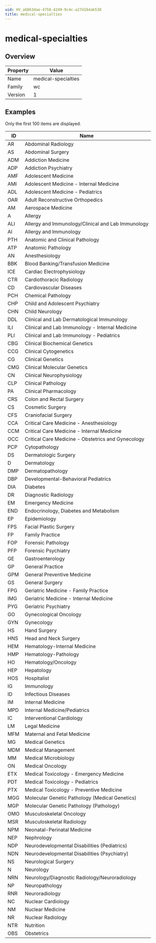 ```yaml
---
uid: HV_a6863dae-4758-4249-9c4c-a27d164ab538
title: medical-specialties
---
```


# medical-specialties

## Overview

Property|Value
---|--- 
Name|medical-specialties 
Family|wc 
Version|1

## Examples

Only the first 100 items are displayed. 

ID|Name
---|--- 
AR|Abdominal Radiology 
AS|Abdominal Surgery 
ADM|Addiction Medicine 
ADP|Addiction Psychiatry 
AMF|Adolescent Medicine 
AMI|Adolescent Medicine - Internal Medicine 
ADL|Adolescent Medicine - Pediatrics 
OAR|Adult Reconstructive Orthopedics 
AM|Aerospace Medicine 
A|Allergy 
ALI|Allergy and Immunology/Clinical and Lab Immunology 
AI|Allergy and Immunology 
PTH|Anatomic and Clinical Pathology 
ATP|Anatomic Pathology 
AN|Anesthesiology 
BBK|Blood Banking/Transfusion Medicine 
ICE|Cardiac Electrophysiology 
CTR|Cardiothoracic Radiology 
CD|Cardiovascular Diseases 
PCH|Chemical Pathology 
CHP|Child and Adolescent Psychiatry 
CHN|Child Neurology 
DDL|Clinical and Lab Dermatological Immunology 
ILI|Clinical and Lab Immunology - Internal Medicine 
PLI|Clinical and Lab Immunology - Pediatrics 
CBG|Clinical Biochemical Genetics 
CCG|Clinical Cytogenetics 
CG|Clinical Genetics 
CMG|Clinical Molecular Genetics 
CN|Clinical Neurophysiology 
CLP|Clinical Pathology 
PA|Clinical Pharmacology 
CRS|Colon and Rectal Surgery 
CS|Cosmetic Surgery 
CFS|Craniofacial Surgery 
CCA|Critical Care Medicine - Anesthesiology 
CCM|Critical Care Medicine - Internal Medicine 
OCC|Critical Care Medicine - Obstetrics and Gynecology 
PCP|Cytopathology 
DS|Dermatologic Surgery 
D|Dermatology 
DMP|Dermatopathology 
DBP|Developmental-Behavioral Pediatrics 
DIA|Diabetes 
DR|Diagnostic Radiology 
EM|Emergency Medicine 
END|Endocrinology, Diabetes and Metabolism 
EP|Epidemiology 
FPS|Facial Plastic Surgery 
FP|Family Practice 
FOP|Forensic Pathology 
PFP|Forensic Psychiatry 
GE|Gastroenterology 
GP|General Practice 
GPM|General Preventive Medicine 
GS|General Surgery 
FPG|Geriatric Medicine - Family Practice 
IMG|Geriatric Medicine - Internal Medicine 
PYG|Geriatric Psychiatry 
GO|Gynecological Oncology 
GYN|Gynecology 
HS|Hand Surgery 
HNS|Head and Neck Surgery 
HEM|Hematology-Internal Medicine 
HMP|Hematology-Pathology 
HO|Hematology/Oncology 
HEP|Hepatology 
HOS|Hospitalist 
IG|Immunology 
ID|Infectious Diseases 
IM|Internal Medicine 
MPD|Internal Medicine/Pediatrics 
IC|Interventional Cardiology 
LM|Legal Medicine 
MFM|Maternal and Fetal Medicine 
MG|Medical Genetics 
MDM|Medical Management 
MM|Medical Microbiology 
ON|Medical Oncology 
ETX|Medical Toxicology - Emergency Medicine 
PDT|Medical Toxicology - Pediatrics 
PTX|Medical Toxicology - Preventive Medicine 
MGG|Molecular Genetic Pathology (Medical Genetics) 
MGP|Molecular Genetic Pathology (Pathology) 
OMO|Musculoskeletal Oncology 
MSR|Musculoskeletal Radiology 
NPM|Neonatal-Perinatal Medicine 
NEP|Nephrology 
NDP|Neurodevelopmental Disabilities (Pediatrics) 
NDN|Neurodevelopmental Disabilities (Psychiatry) 
NS|Neurological Surgery 
N|Neurology 
NRN|Neurology/Diagnostic Radiology/Neuroradiology 
NP|Neuropathology 
RNR|Neuroradiology 
NC|Nuclear Cardiology 
NM|Nuclear Medicine 
NR|Nuclear Radiology 
NTR|Nutrition 
OBS|Obstetrics